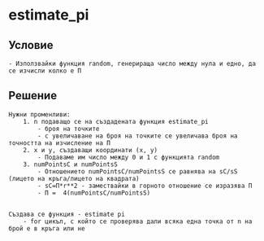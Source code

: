 # estimate_pi

## Условие
    - Използвайки функция random, генерираща число между нула и едно, да се изчисли колко е П

## Решение
    Нужни променливи: 
        1. n подаващо се на създадената функция estimate_pi
            - броя на точките
            - с увеличаване на броя на точките се увеличава броя на точността на изчисление на П 
        2. x и y, създаващи координати (x, y)
            - Подаваме им число между 0 и 1 с функцията random
        3. numPointsC и numPointsS
            - Отношението numPointsC/numPointsS се равнява на sC/sS (лицето на кръга/лицето на квадрата)
            - sC=П*r**2 - замествайки в горното отношение се изразява П
            - П =  4(numPointsC/numPointsS)


    Създава се функция - estimate pi
        - for цикъл, с който се проверява дали всяка една точка от n на брой е в кръга или не
